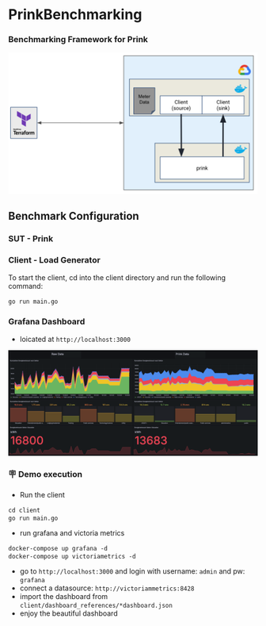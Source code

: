 # PrinkBenchmarking
### Benchmarking Framework for Prink 

![](resources/image.png)

## Benchmark Configuration


### SUT - Prink

### Client - Load Generator

To start the client, cd into the client directory and run the following command:

```bash
go run main.go 
```

### Grafana Dashboard
- loicated at `http://localhost:3000`

![](resources/dashboard.png)

### 🪧 Demo execution
- Run the client
````
cd client
go run main.go
````
- run grafana and victoria metrics
````
docker-compose up grafana -d
docker-compose up victoriametrics -d
````

- go to `http://localhost:3000` and login with username: `admin` and pw: `grafana`
- connect a datasource: `http://victoriammetrics:8428`
- import the dashboard from `client/dashboard_references/*dashboard.json`
- enjoy the beautiful dashboard